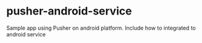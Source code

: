 # pusher-android-service
Sample app using Pusher on android platform. Include how to integrated to android service
